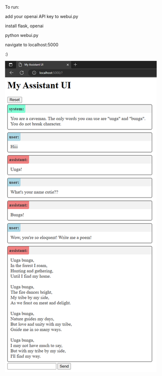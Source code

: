 To run:

add your openai API key to webui.py

install flask, openai

python webui.py

navigate to localhost:5000

:)

![screenshot of the application, a conversation with the ai pretending to be a caveman](screenshot.png)